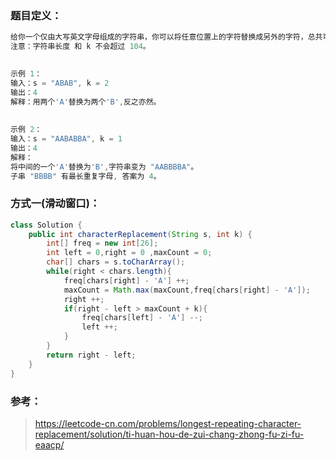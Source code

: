 ### 题目定义：

````java
给你一个仅由大写英文字母组成的字符串，你可以将任意位置上的字符替换成另外的字符，总共可最多替换 k 次。在执行上述操作后，找到包含重复字母的最长子串的长度。
注意：字符串长度 和 k 不会超过 104。

 
示例 1：
输入：s = "ABAB", k = 2
输出：4
解释：用两个'A'替换为两个'B',反之亦然。
    
    
示例 2：
输入：s = "AABABBA", k = 1
输出：4
解释：
将中间的一个'A'替换为'B',字符串变为 "AABBBBA"。
子串 "BBBB" 有最长重复字母, 答案为 4。
````



### 方式一(滑动窗口)：

````java
class Solution {
    public int characterReplacement(String s, int k) {
        int[] freq = new int[26];
        int left = 0,right = 0 ,maxCount = 0;
        char[] chars = s.toCharArray();
        while(right < chars.length){
            freq[chars[right] - 'A'] ++;
            maxCount = Math.max(maxCount,freq[chars[right] - 'A']);
            right ++;
            if(right - left > maxCount + k){
                freq[chars[left] - 'A'] --;
                left ++;
            }
        }
        return right - left;
    }
}
````





### 参考：

> https://leetcode-cn.com/problems/longest-repeating-character-replacement/solution/ti-huan-hou-de-zui-chang-zhong-fu-zi-fu-eaacp/


